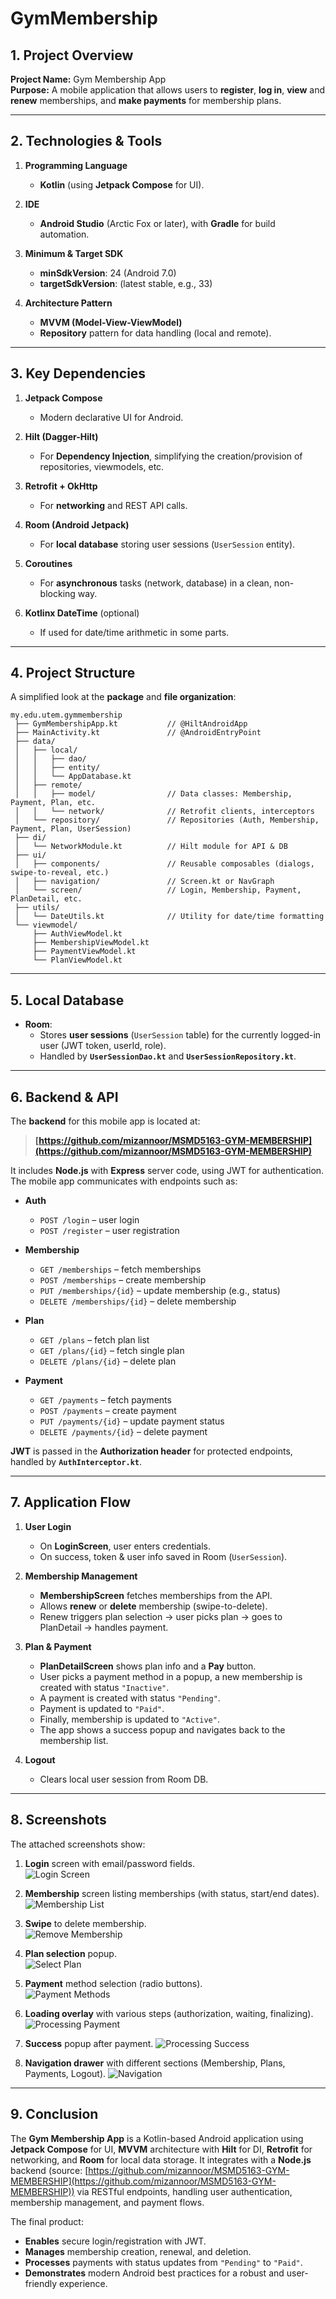 # GymMembership

## **1. Project Overview**

**Project Name:** Gym Membership App  
**Purpose:** A mobile application that allows users to **register**, **log in**, **view** and **renew** memberships, and **make payments** for membership plans.

---

## **2. Technologies & Tools**

1. **Programming Language**  
   - **Kotlin** (using **Jetpack Compose** for UI).

2. **IDE**  
   - **Android Studio** (Arctic Fox or later), with **Gradle** for build automation.

3. **Minimum & Target SDK**  
   - **minSdkVersion**: 24 (Android 7.0)  
   - **targetSdkVersion**: (latest stable, e.g., 33)

4. **Architecture Pattern**  
   - **MVVM (Model-View-ViewModel)**  
   - **Repository** pattern for data handling (local and remote).

---

## **3. Key Dependencies**

1. **Jetpack Compose**  
   - Modern declarative UI for Android.

2. **Hilt (Dagger-Hilt)**  
   - For **Dependency Injection**, simplifying the creation/provision of repositories, viewmodels, etc.

3. **Retrofit + OkHttp**  
   - For **networking** and REST API calls.

4. **Room (Android Jetpack)**  
   - For **local database** storing user sessions (`UserSession` entity).

5. **Coroutines**  
   - For **asynchronous** tasks (network, database) in a clean, non-blocking way.

6. **Kotlinx DateTime** (optional)  
   - If used for date/time arithmetic in some parts.

---

## **4. Project Structure**

A simplified look at the **package** and **file organization**:

```
my.edu.utem.gymmembership
 ├── GymMembershipApp.kt           // @HiltAndroidApp
 ├── MainActivity.kt               // @AndroidEntryPoint
 ├── data/
 │   ├── local/
 │   │   ├── dao/
 │   │   ├── entity/
 │   │   └── AppDatabase.kt
 │   ├── remote/
 │   │   ├── model/                // Data classes: Membership, Payment, Plan, etc.
 │   │   └── network/              // Retrofit clients, interceptors
 │   └── repository/               // Repositories (Auth, Membership, Payment, Plan, UserSession)
 ├── di/
 │   └── NetworkModule.kt          // Hilt module for API & DB
 ├── ui/
 │   ├── components/               // Reusable composables (dialogs, swipe-to-reveal, etc.)
 │   ├── navigation/               // Screen.kt or NavGraph
 │   └── screen/                   // Login, Membership, Payment, PlanDetail, etc.
 ├── utils/
 │   └── DateUtils.kt              // Utility for date/time formatting
 └── viewmodel/
     ├── AuthViewModel.kt
     ├── MembershipViewModel.kt
     ├── PaymentViewModel.kt
     └── PlanViewModel.kt
```

---

## **5. Local Database**

- **Room**:  
  - Stores **user sessions** (`UserSession` table) for the currently logged-in user (JWT token, userId, role).
  - Handled by **`UserSessionDao.kt`** and **`UserSessionRepository.kt`**.

---

## **6. Backend & API**

The **backend** for this mobile app is located at:  
> **[https://github.com/mizannoor/MSMD5163-GYM-MEMBERSHIP](https://github.com/mizannoor/MSMD5163-GYM-MEMBERSHIP)**

It includes **Node.js** with **Express** server code, using JWT for authentication. The mobile app communicates with endpoints such as:

- **Auth**  
  - `POST /login` – user login  
  - `POST /register` – user registration

- **Membership**  
  - `GET /memberships` – fetch memberships  
  - `POST /memberships` – create membership  
  - `PUT /memberships/{id}` – update membership (e.g., status)  
  - `DELETE /memberships/{id}` – delete membership

- **Plan**  
  - `GET /plans` – fetch plan list  
  - `GET /plans/{id}` – fetch single plan  
  - `DELETE /plans/{id}` – delete plan

- **Payment**  
  - `GET /payments` – fetch payments  
  - `POST /payments` – create payment  
  - `PUT /payments/{id}` – update payment status  
  - `DELETE /payments/{id}` – delete payment

**JWT** is passed in the **Authorization header** for protected endpoints, handled by **`AuthInterceptor.kt`**.

---

## **7. Application Flow**

1. **User Login**  
   - On **LoginScreen**, user enters credentials.  
   - On success, token & user info saved in Room (`UserSession`).

2. **Membership Management**  
   - **MembershipScreen** fetches memberships from the API.  
   - Allows **renew** or **delete** membership (swipe-to-delete).  
   - Renew triggers plan selection → user picks plan → goes to PlanDetail → handles payment.

3. **Plan & Payment**  
   - **PlanDetailScreen** shows plan info and a **Pay** button.  
   - User picks a payment method in a popup, a new membership is created with status `"Inactive"`.  
   - A payment is created with status `"Pending"`.  
   - Payment is updated to `"Paid"`.  
   - Finally, membership is updated to `"Active"`.  
   - The app shows a success popup and navigates back to the membership list.

4. **Logout**  
   - Clears local user session from Room DB.

---

## **8. Screenshots**

The attached screenshots show:
1. **Login** screen with email/password fields.  
![Login Screen](images/login_screen.png)

2. **Membership** screen listing memberships (with status, start/end dates).  
![Membership List](images/membership_list.png)

3. **Swipe** to delete membership.  
![Remove Membership](images/remove_membership.png)

4. **Plan selection** popup.  
![Select Plan](images/select_renew_plan.png)

5. **Payment** method selection (radio buttons).  
![Payment Methods](images/payment_methods.png)

6. **Loading overlay** with various steps (authorization, waiting, finalizing).  
![Processing Payment](images/payment_processing.png)

7. **Success** popup after payment.
![Processing Success](images/payment_success_notify.png)

8. **Navigation drawer** with different sections (Membership, Plans, Payments, Logout).
![Navigation](images/drawer_menu.png)

---

## **9. Conclusion**

The **Gym Membership App** is a Kotlin-based Android application using **Jetpack Compose** for UI, **MVVM** architecture with **Hilt** for DI, **Retrofit** for networking, and **Room** for local data storage. It integrates with a **Node.js** backend (source: [https://github.com/mizannoor/MSMD5163-GYM-MEMBERSHIP](https://github.com/mizannoor/MSMD5163-GYM-MEMBERSHIP)) via RESTful endpoints, handling user authentication, membership management, and payment flows.

The final product:
- **Enables** secure login/registration with JWT.  
- **Manages** membership creation, renewal, and deletion.  
- **Processes** payments with status updates from `"Pending"` to `"Paid"`.  
- **Demonstrates** modern Android best practices for a robust and user-friendly experience.